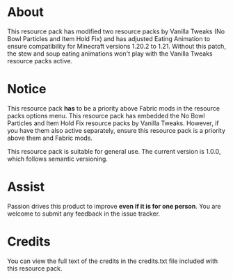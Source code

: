 # About
This resource pack has modified two resource packs by Vanilla Tweaks (No Bowl Particles and Item Hold Fix) and has adjusted Eating Animation to ensure compatibility for Minecraft versions 1.20.2 to 1.21. Without this patch, the stew and soup eating animations won't play with the Vanilla Tweaks resource packs active.
# Notice
This resource pack **has** to be a priority above Fabric mods in the resource packs options menu. This resource pack has embedded the No Bowl Particles and Item Hold Fix resource packs by Vanilla Tweaks. However, if you have them also active separately, ensure this resource pack is a priority above them and Fabric mods.

This resource pack is suitable for general use. The current version is 1.0.0, which follows semantic versioning.
# Assist
Passion drives this product to improve **even if it is for one person**. You are welcome to submit any feedback in the issue tracker.
# Credits
You can view the full text of the credits in the credits.txt file included with this resource pack.
